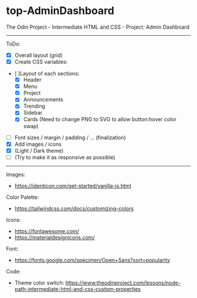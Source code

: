 # top-AdminDashboard
The Odin Project - Intermediate HTML and CSS - Project: Admin Dashboard
___
ToDo:
- [x] Overall layout (grid)
- [x] Create CSS variables:
- [ ]Layout of each sections:
     - [x] Header
     - [x] Menu
     - [x] Project
     - [x] Announcements
     - [x] Trending
     - [x] Sidebar
     - [x] Cards  (Need to change PNG to SVG to allow button:hover color swap)
- [ ] Font sizes / margin / padding / ... (finalization)
- [x] Add images / icons
- [x] (Light / Dark theme)
- [ ] (Try to make it as responsive as possible)

___
Images:
- https://jdenticon.com/get-started/vanilla-js.html

Color Palette:
- https://tailwindcss.com/docs/customizing-colors

Icons:
- https://fontawesome.com/
- https://materialdesignicons.com/

Font:
- https://fonts.google.com/specimen/Open+Sans?sort=popularity

Code:
- Theme color switch: https://www.theodinproject.com/lessons/node-path-intermediate-html-and-css-custom-properties